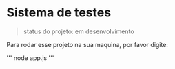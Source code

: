 <h1>Sistema de testes</h1>

> status do projeto: em desenvolvimento

Para rodar esse projeto na sua maquina, por favor digite:

'''
node app.js
'''
